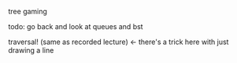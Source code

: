tree gaming

todo: go back and look at queues and bst

traversal! (same as recorded lecture) <- there's a trick here with just drawing a line